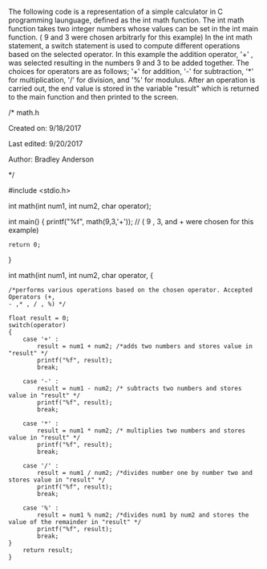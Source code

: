 The following code is a representation of a simple calculator in C programming launguage, defined as the int math function. The 
int math function takes two integer numbers whose values can be set in the int main function. ( 9 and 3 were chosen arbitrarly for 
this example) In the int math statement, a switch statement is used to compute different operations based on the selected operator.
In this example the addition operator, '+' , was selected resulting in the numbers 9 and 3 to be added together. The choices for 
operators are as follows; '+' for addition, '-' for subtraction, '*' for multiplication, '/' for division, and '%' for modulus. 
After an operation is carried out, the end value is stored in the variable "result" which is returned to the main function
and then printed to the screen.

/* 
   math.h

   Created on: 9/18/2017
   
   Last edited: 9/20/2017
   
   Author: Bradley Anderson

*/




#include <stdio.h>

int math(int num1, int num2, char operator);

int main()
{
	printf("%f", math(9,3,'+'));  // ( 9 , 3, and + were chosen for this example)

	return 0;
}

int math(int num1, int num2, char operator, {

	/*performs various operations based on the chosen operator. Accepted Operators (+,
	- ,* , / , %) */

	float result = 0;
	switch(operator)
	{
		case '+' : 
			result = num1 + num2; /*adds two numbers and stores value in "result" */
			printf("%f", result);
			break;
		
		case '-' :
			result = num1 - num2; /* subtracts two numbers and stores value in "result" */
			printf("%f", result);
			break;

		case '*' :
			result = num1 * num2; /* multiplies two numbers and stores value in "result" */
			printf("%f", result);
			break;
			
		case '/' :
			result = num1 / num2; /*divides number one by number two and stores value in "result" */
			printf("%f", result);
			break;

		case '%' :
			result = num1 % num2; /*divides num1 by num2 and stores the value of the remainder in "result" */
			printf("%f", result);
			break;
	}
		return result;
	}


